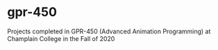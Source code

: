 # gpr-450
Projects completed in GPR-450 (Advanced Animation Programming) at Champlain College in the Fall of 2020

